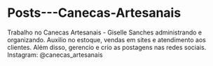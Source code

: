 # Posts---Canecas-Artesanais
Trabalho no Canecas Artesanais - Giselle Sanches administrando e organizando. Auxilio no estoque, vendas em sites e atendimento aos clientes. Além disso, gerencio e crio as postagens nas redes sociais.
Instagram: @canecas_artesanais
